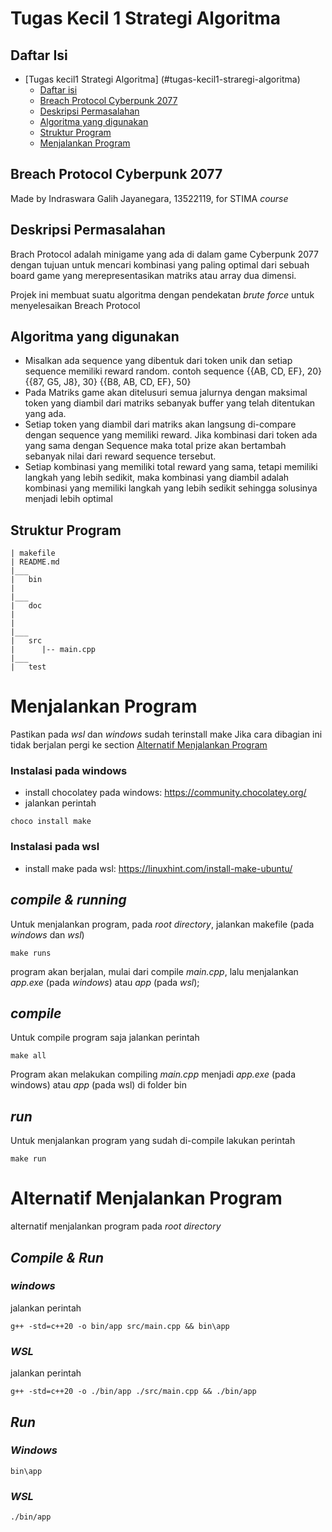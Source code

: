 # Tugas Kecil 1 Strategi Algoritma 

## Daftar Isi 
- [Tugas kecil1 Strategi Algoritma] (#tugas-kecil1-straregi-algoritma)
    - [Daftar isi](#daftar-isi)
    - [Breach Protocol Cyberpunk 2077](#breach-protocol-cyberpunk-2077)
    - [Deskripsi Permasalahan](#deskripsi-permasalahan)
    - [Algoritma yang digunakan](#algoritma-yang-digunakan)
    - [Struktur Program](#struktur-program)
    - [Menjalankan Program](#menjalankan-program)

## Breach Protocol Cyberpunk 2077
Made by Indraswara Galih Jayanegara, 13522119, for STIMA *course*

## Deskripsi Permasalahan 
Brach Protocol adalah minigame yang ada di dalam game Cyberpunk 2077 dengan tujuan untuk mencari kombinasi yang paling optimal dari sebuah board game yang merepresentasikan matriks atau array dua dimensi.  

Projek ini membuat suatu algoritma dengan pendekatan *brute force* untuk menyelesaikan Breach Protocol

## Algoritma yang digunakan

- Misalkan ada sequence yang dibentuk dari token unik dan setiap sequence memiliki reward random. 
contoh sequence 
{{AB, CD, EF}, 20}
{{87, G5, J8}, 30} 
{{B8, AB, CD, EF}, 50}
- Pada Matriks game akan ditelusuri semua jalurnya dengan maksimal token yang diambil dari matriks sebanyak buffer yang telah ditentukan yang ada.
- Setiap token yang diambil dari matriks akan langsung di-compare dengan sequence yang memiliki reward. Jika kombinasi dari token ada yang sama dengan Sequence maka total prize akan bertambah sebanyak nilai dari reward sequence tersebut. 
- Setiap kombinasi yang memiliki total reward yang sama, tetapi memiliki langkah yang lebih sedikit, maka kombinasi yang diambil adalah kombinasi yang memiliki langkah yang lebih sedikit sehingga solusinya menjadi lebih optimal

## Struktur Program 

```
| makefile
| README.md
|___
|   bin
| 
|___
|   doc
|
|
|___
|   src
|      |-- main.cpp
|___
|   test
```


# Menjalankan Program 
Pastikan pada *wsl* dan *windows* sudah terinstall make
Jika cara dibagian ini tidak berjalan pergi ke section
[Alternatif Menjalankan Program](#alternatif-menjalankan-program)
### Instalasi pada windows 
- install chocolatey pada windows: https://community.chocolatey.org/
- jalankan perintah 
```
choco install make 
```
### Instalasi pada wsl 
- install make pada wsl: https://linuxhint.com/install-make-ubuntu/

## *compile & running*
Untuk menjalankan program, pada *root directory*, jalankan makefile (pada *windows* dan *wsl*)
```
make runs
```
program akan berjalan, mulai dari compile *main.cpp*, lalu menjalankan *app.exe* (pada *windows*) atau *app* (pada *wsl*);


## *compile* 
Untuk compile program saja jalankan perintah 
```
make all
```
Program akan melakukan compiling *main.cpp* menjadi *app.exe* (pada windows) atau *app* (pada wsl) di folder bin

## *run*
Untuk menjalankan program yang sudah di-compile lakukan perintah 
```
make run
```

# Alternatif Menjalankan Program
alternatif menjalankan program pada *root directory*

## *Compile & Run*

### *windows*
jalankan perintah 
```
g++ -std=c++20 -o bin/app src/main.cpp && bin\app
```

### *WSL*
jalankan perintah 
```
g++ -std=c++20 -o ./bin/app ./src/main.cpp && ./bin/app
```

## *Run*
### *Windows*
```
bin\app
```
### *WSL*
```
./bin/app
```
